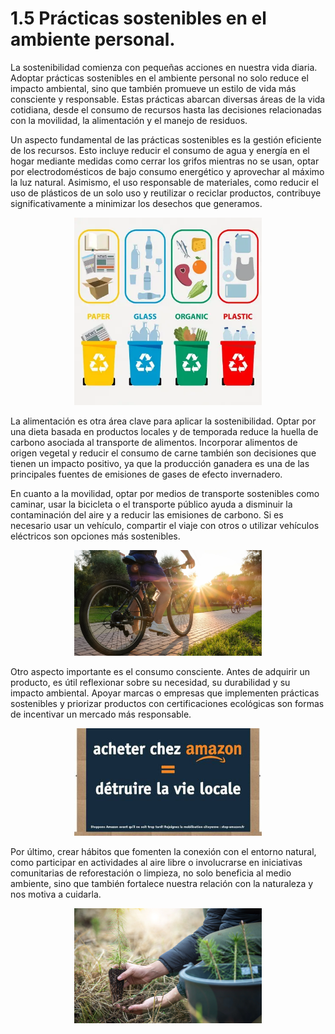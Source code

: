 # 1.5 Prácticas sostenibles en el ambiente personal.

La sostenibilidad comienza con pequeñas acciones en nuestra vida diaria. Adoptar prácticas sostenibles en el ambiente personal no solo reduce el impacto ambiental, sino que también promueve un estilo de vida más consciente y responsable. Estas prácticas abarcan diversas áreas de la vida cotidiana, desde el consumo de recursos hasta las decisiones relacionadas con la movilidad, la alimentación y el manejo de residuos.

Un aspecto fundamental de las prácticas sostenibles es la gestión eficiente de los recursos. Esto incluye reducir el consumo de agua y energía en el hogar mediante medidas como cerrar los grifos mientras no se usan, optar por electrodomésticos de bajo consumo energético y aprovechar al máximo la luz natural. Asimismo, el uso responsable de materiales, como reducir el uso de plásticos de un solo uso y reutilizar o reciclar productos, contribuye significativamente a minimizar los desechos que generamos.

<p align="center">
  <img src="/img/reci.png" alt="reciclao" style="width: 300px; height: auto;" />
</p>

La alimentación es otra área clave para aplicar la sostenibilidad. Optar por una dieta basada en productos locales y de temporada reduce la huella de carbono asociada al transporte de alimentos. Incorporar alimentos de origen vegetal y reducir el consumo de carne también son decisiones que tienen un impacto positivo, ya que la producción ganadera es una de las principales fuentes de emisiones de gases de efecto invernadero.

En cuanto a la movilidad, optar por medios de transporte sostenibles como caminar, usar la bicicleta o el transporte público ayuda a disminuir la contaminación del aire y a reducir las emisiones de carbono. Si es necesario usar un vehículo, compartir el viaje con otros o utilizar vehículos eléctricos son opciones más sostenibles.

<p align="center">
  <img src="/img/bici2.png" alt="Bici" style="width: 300px; height: auto;" />
</p>

Otro aspecto importante es el consumo consciente. Antes de adquirir un producto, es útil reflexionar sobre su necesidad, su durabilidad y su impacto ambiental. Apoyar marcas o empresas que implementen prácticas sostenibles y priorizar productos con certificaciones ecológicas son formas de incentivar un mercado más responsable.

<p align="center">
  <img src="/img/consu.jpg" alt="consu" style="width: 300px; height: auto;" />
</p>

Por último, crear hábitos que fomenten la conexión con el entorno natural, como participar en actividades al aire libre o involucrarse en iniciativas comunitarias de reforestación o limpieza, no solo beneficia al medio ambiente, sino que también fortalece nuestra relación con la naturaleza y nos motiva a cuidarla.

<p align="center">
  <img src="/img/refo.png" alt="refo" style="width: 300px; height: auto;" />
</p>
